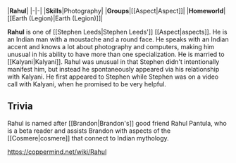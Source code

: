 |**Rahul**|
|-|-|
|**Skills**|Photography|
|**Groups**|[[Aspect\|Aspect]]|
|**Homeworld**|[[Earth (Legion)\|Earth (Legion)]]|

**Rahul** is one of [[Stephen Leeds\|Stephen Leeds']] [[Aspect\|aspects]]. He is an Indian man with a moustache and a round face. He speaks with an Indian accent and knows a lot about photography and computers, making him unusual in his ability to have more than one specialization. He is married to [[Kalyani\|Kalyani]].
Rahul was unusual in that Stephen didn't intentionally manifest him, but instead he spontaneously appeared via his relationship with Kalyani. He first appeared to Stephen while Stephen was on a video call with Kalyani, when he promised to be very helpful.

## Trivia
Rahul is named after [[Brandon\|Brandon's]] good friend Rahul Pantula, who is a beta reader and assists Brandon with aspects of the [[Cosmere\|cosmere]] that connect to Indian mythology.


https://coppermind.net/wiki/Rahul